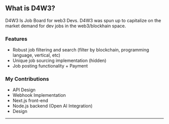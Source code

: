 ## What is D4W3?
D4W3 Is Job Board for web3 Devs. D4W3 was spun up to capitalize on the market demand for dev jobs in the web3/blockhain space. 

### Features
- Robust job filtering and search (filter by blockchain, programming language, vertical, etc)
- Unique job sourcing implementation (hidden)
- Job posting functionality + Payment
  
### My Contributions
- API Design
- Webhook Implementation
- Next.js front-end
- Node.js backend (Open AI Integration)
- Design
------------------------------------------------------------
